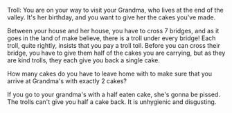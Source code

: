 Troll: You are on your way to visit your Grandma, who lives at the end of the valley. It's her birthday, and you want to give her the cakes you've made.

Between your house and her house, you have to cross 7 bridges, and as it goes in the land of make believe, there is a troll under every bridge! Each troll, quite rightly, insists that you pay a troll toll. Before you can cross their bridge, you have to give them half of the cakes you are carrying, but as they are kind trolls, they each give you back a single cake.

How many cakes do you have to leave home with to make sure that you arrive at Grandma's with exactly 2 cakes?

If you go to your grandma's with a half eaten cake, she's gonna be pissed. The trolls can't give you half a cake back. It is unhygienic and disgusting.
